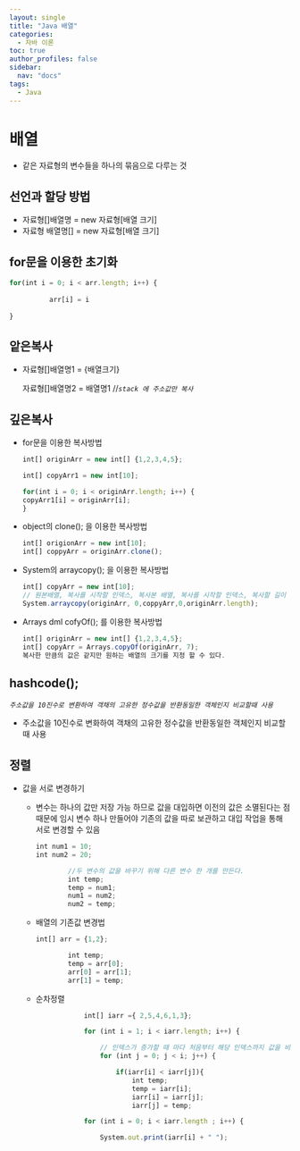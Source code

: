 ```yaml
---
layout: single
title: "Java 배열"
categories: 
  - 자바 이론
toc: true
author_profiles: false
sidebar:
  nav: "docs"
tags:
  - Java
---
```



# 배열

- 같은 자료형의 변수들을 하나의 묶음으로 다루는 것

## 선언과 할당 방법

- 자료형[]배열명 = new 자료형[배열 크기]
- 자료형 배열명[] = new 자료형[배열 크기]

## for문을 이용한 초기화

```jsx
for(int i = 0; i < arr.length; i++) {
    
          arr[i] = i
    
}
```

## 앝은복사

- 자료형[]배열명1 = {배열크기}

  자료형[]배열명2 = 배열명1 //*`stack 에 주소값만 복사`*

## 깊은복사

- for문을 이용한 복사방법

  ```jsx
  int[] originArr = new int[] {1,2,3,4,5};
  
  int[] copyArr1 = new int[10];
  
  for(int i = 0; i < originArr.length; i++) {
  copyArr1[i] = originArr[i];
  }
  ```

- object의 clone(); 을 이용한 복사방법

  ```jsx
  int[] origionArr = new int[10];
  int[] coppyArr = originArr.clone();
  ```

- System의 arraycopy(); 을 이용한 복사방법

  ```jsx
  int[] copyArr = new int[10];
  // 원본배열, 복사를 시작할 인덱스, 복사본 배열, 복사를 시작할 인덱스, 복사할 길이
  System.arraycopy(originArr, 0,coppyArr,0,originArr.length);
  ```

- Arrays dml cofyOf(); 를 이용한 복사방법

  ```jsx
  int[] originArr = new int[] {1,2,3,4,5};
  int[] copyArr = Arrays.copyOf(originArr, 7);
  복사한 만큼의 값은 같지만 원하는 배열의 크기를 지정 할 수 있다.
  ```

## hashcode();

*`주소값을 10진수로 변환하여 객채의 고유한 정수값을 반환동일한 객체인지 비교할때 사용`*

- 주소값을 10진수로 변화하여 객채의 고유한 정수값을 반환동일한 객체인지 비교할때 사용

## 정렬

- 값을 서로 변경하기

  - 변수는 하나의 값만 저장 가능 하므로 값을 대입하면 이전의 값은 소멸된다는 점 때문에 임시 변수 하나 만들어야 기존의 값을 따로 보관하고 대입 작업을 통해 서로 변경할 수 있음

    ```jsx
    int num1 = 10;
    int num2 = 20;
    
            //두 변수의 값을 바꾸기 위해 다른 변수 한 개를 만든다.
            int temp;
            temp = num1;
            num1 = num2;
            num2 = temp;
    ```

  - 배열의 기존값 변경법

    ```jsx
    int[] arr = {1,2};
    
            int temp;
            temp = arr[0];        
            arr[0] = arr[1];
            arr[1] = temp;
    ```

  - 순차정렬

    ```jsx
                int[] iarr ={ 2,5,4,6,1,3};
    
                for (int i = 1; i < iarr.length; i++) {
    
                    // 인덱스가 증가할 때 마다 처음부터 해당 인덱스까지 값을 비교하는 반복문
                    for (int j = 0; j < i; j++) {
    
                        if(iarr[i] < iarr[j]){
                            int temp;
                            temp = iarr[i];
                            iarr[i] = iarr[j];
                            iarr[j] = temp;
    
                for (int i = 0; i < iarr.length ; i++) {
    
                    System.out.print(iarr[i] + " ");
       
    ```